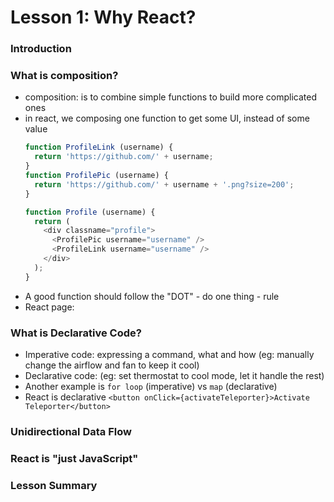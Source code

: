 # Lesson 1: Why React?

### Introduction
### What is composition?
* composition: is to combine simple functions to build more complicated ones
* in react, we composing one function to get some UI, instead of some value
  ```js
  function ProfileLink (username) {
    return 'https://github.com/' + username;
  }
  function ProfilePic (username) {
    return 'https://github.com/' + username + '.png?size=200';
  }

  function Profile (username) {
    return (
      <div classname="profile">
        <ProfilePic username="username" />
        <ProfileLink username="username" />
      </div>
    );
  }
  ```
* A good function should follow the "DOT" - do one thing - rule
* React page:
    <Page>
      <Profile />
      <Article />
      <Sidebar />
    </Page>

### What is Declarative Code?
* Imperative code: expressing a command, what and how (eg: manually change the airflow and fan to keep it cool)
* Declarative code: (eg: set thermostat to cool mode, let it handle the rest)
* Another example is `for loop` (imperative) vs `map` (declarative)
* React is declarative
  `<button onClick={activateTeleporter}>Activate Teleporter</button>`

### Unidirectional Data Flow
### React is "just JavaScript"
### Lesson Summary
